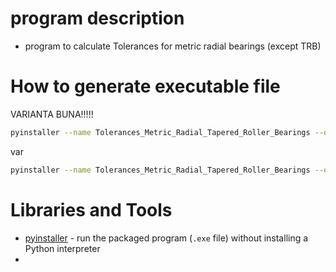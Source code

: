 # program description
- program to calculate Tolerances for metric radial bearings (except TRB)

# How to generate executable file


VARIANTA BUNA!!!!!
```bash
pyinstaller --name Tolerances_Metric_Radial_Tapered_Roller_Bearings --onefile --windowed --icon "./docs/icon.ico" --add-data "./docs:." --add-data "./.env.prod:." Tolerances_Metric_Radial_Tapered_Roller_Bearings.py
```
var
```bash
pyinstaller --name Tolerances_Metric_Radial_Tapered_Roller_Bearings --onefile --icon "./docs/icon.ico" --add-data "./docs:." --add-data "./.env.prod:." Tolerances_Metric_Radial_Tapered_Roller_Bearings.py
```

# Libraries and Tools
- [pyinstaller](https://github.com/pyinstaller/pyinstaller) - run the packaged program (`.exe` file) without installing a Python interpreter
- 